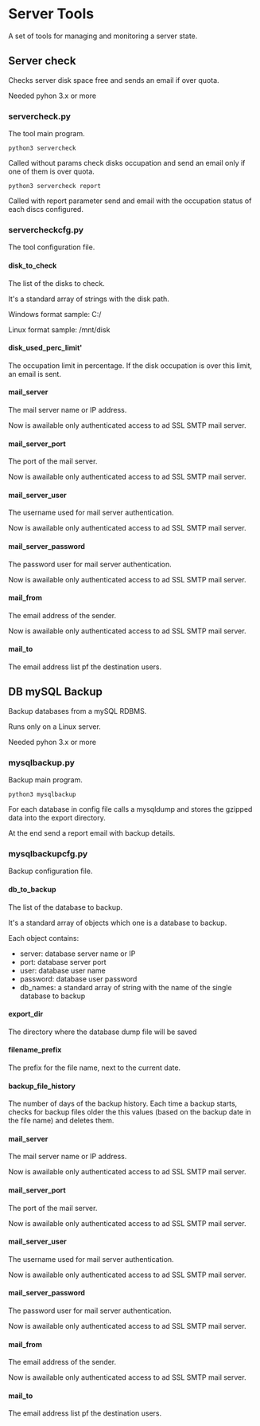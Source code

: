 # Server Tools
A set of tools for managing and monitoring a server state.

## Server check
Checks server disk space free and sends an email if over quota.

Needed pyhon 3.x or more

### servercheck.py
The tool main program.

`python3 servercheck`

Called without params check disks occupation and send an email only if one of them is over quota.

`python3 servercheck report`

Called with report parameter send and email with the occupation status of each discs configured.

### servercheckcfg.py
The tool configuration file.

#### disk_to_check
The list of the disks to check.

It's a standard array of strings with the disk path.

Windows format sample: C:/

Linux format sample: /mnt/disk

#### disk_used_perc_limit'
The occupation limit in percentage. If the disk occupation is over this limit, an email is sent.

#### mail_server
The mail server name or IP address.

Now is awailable only authenticated access to ad SSL SMTP mail server.

#### mail_server_port
The port of the mail server.

Now is awailable only authenticated access to ad SSL SMTP mail server.

#### mail_server_user
The username used for mail server authentication.

Now is awailable only authenticated access to ad SSL SMTP mail server.

#### mail_server_password
The password user for mail server authentication.

Now is awailable only authenticated access to ad SSL SMTP mail server.

#### mail_from
The email address of the sender.

Now is awailable only authenticated access to ad SSL SMTP mail server.

#### mail_to
The email address list pf the destination users.


## DB mySQL Backup
Backup databases from a mySQL RDBMS.

Runs only on a Linux server.

Needed pyhon 3.x or more

### mysqlbackup.py
Backup main program.

`python3 mysqlbackup`

For each database in config file calls a mysqldump and stores the gzipped data into the export directory.

At the end send a report email with backup details.

### mysqlbackupcfg.py
Backup configuration file.

#### db_to_backup
The list of the database to backup.

It's a standard array of objects which one is a database to backup.

Each object contains:
- server: database server name or IP
- port: database server port
- user: database user name
- password: database user password
- db_names: a standard array of string with the name of the single database to backup

#### export_dir
The directory where the database dump file will be saved

#### filename_prefix
The prefix for the file name, next to the current date. 

#### backup_file_history
The number of days of the backup history. Each time a backup starts, checks for backup files older the this values 
(based on the backup date in the file name) and deletes them.

#### mail_server
The mail server name or IP address.

Now is awailable only authenticated access to ad SSL SMTP mail server.

#### mail_server_port
The port of the mail server.

Now is awailable only authenticated access to ad SSL SMTP mail server.

#### mail_server_user
The username used for mail server authentication.

Now is awailable only authenticated access to ad SSL SMTP mail server.

#### mail_server_password
The password user for mail server authentication.

Now is awailable only authenticated access to ad SSL SMTP mail server.

#### mail_from
The email address of the sender.

Now is awailable only authenticated access to ad SSL SMTP mail server.

#### mail_to
The email address list pf the destination users.